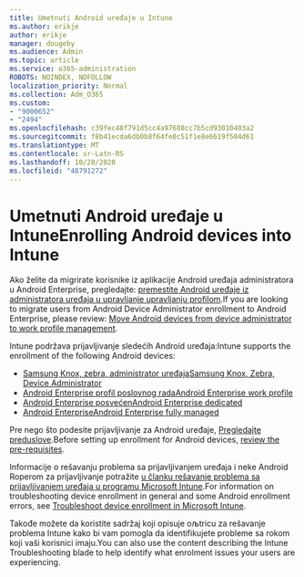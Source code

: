 ```yaml
---
title: Umetnuti Android uređaje u Intune
ms.author: erikje
author: erikje
manager: dougeby
ms.audience: Admin
ms.topic: article
ms.service: o365-administration
ROBOTS: NOINDEX, NOFOLLOW
localization_priority: Normal
ms.collection: Adm_O365
ms.custom:
- "9000652"
- "2494"
ms.openlocfilehash: c39fec48f791d5cc4a97688cc7b5cd93010403a2
ms.sourcegitcommit: f8b41ecda6db0b8f64fe0c51f1e8e6619f504d61
ms.translationtype: MT
ms.contentlocale: sr-Latn-RS
ms.lasthandoff: 10/28/2020
ms.locfileid: "48791272"
---
```

# <a name="enrolling-android-devices-into-intune"></a><span data-ttu-id="f1159-102">Umetnuti Android uređaje u Intune</span><span class="sxs-lookup"><span data-stu-id="f1159-102">Enrolling Android devices into Intune</span></span>

<span data-ttu-id="f1159-103">Ako želite da migrirate korisnike iz aplikacije Android uređaja administratora u Android Enterprise, pregledajte: [premestite Android uređaje iz administratora uređaja u upravljanje upravljanju profilom](https://docs.microsoft.com/mem/intune/enrollment/android-move-device-admin-work-profile).</span><span class="sxs-lookup"><span data-stu-id="f1159-103">If you are looking to migrate users from Android Device Administrator enrollment to Android Enterprise, please review: [Move Android devices from device administrator to work profile management](https://docs.microsoft.com/mem/intune/enrollment/android-move-device-admin-work-profile).</span></span>

<span data-ttu-id="f1159-104">Intune podržava prijavljivanje sledećih Android uređaja:</span><span class="sxs-lookup"><span data-stu-id="f1159-104">Intune supports the enrollment of the following Android devices:</span></span>  

- [<span data-ttu-id="f1159-105">Samsung Knox, zebra, administrator uređaja</span><span class="sxs-lookup"><span data-stu-id="f1159-105">Samsung Knox, Zebra, Device Administrator</span></span>](https://docs.microsoft.com/mem/intune/enrollment/android-enroll-device-administrator)
- [<span data-ttu-id="f1159-106">Android Enterprise profil poslovnog rada</span><span class="sxs-lookup"><span data-stu-id="f1159-106">Android Enterprise work profile</span></span>](https://docs.microsoft.com/mem/intune/enrollment/android-enterprise-overview)
- [<span data-ttu-id="f1159-107">Android Enterprise posvećen</span><span class="sxs-lookup"><span data-stu-id="f1159-107">Android Enterprise dedicated</span></span>](https://docs.microsoft.com/mem/intune/enrollment/android-dedicated-devices-fully-managed-enroll)
- [<span data-ttu-id="f1159-108">Android Enterprise</span><span class="sxs-lookup"><span data-stu-id="f1159-108">Android Enterprise fully managed</span></span>](https://docs.microsoft.com/mem/intune/enrollment/android-fully-managed-enroll)

<span data-ttu-id="f1159-109">Pre nego što podesite prijavljivanje za Android uređaje, [Pregledajte preduslove](https://docs.microsoft.com/intune/enrollment/android-enroll).</span><span class="sxs-lookup"><span data-stu-id="f1159-109">Before setting up enrollment for Android devices, [review the pre-requisites](https://docs.microsoft.com/intune/enrollment/android-enroll).</span></span>  

<span data-ttu-id="f1159-110">Informacije o rešavanju problema sa prijavljivanjem uređaja i neke Android Roperom za prijavljivanje potražite [u članku rešavanje problema sa prijavljivanjem uređaja u programu Microsoft Intune](https://docs.microsoft.com/mem/intune/enrollment/troubleshoot-android-enrollment).</span><span class="sxs-lookup"><span data-stu-id="f1159-110">For information on troubleshooting device enrollment in general and some Android enrollment errors, see [Troubleshoot device enrollment in Microsoft Intune](https://docs.microsoft.com/mem/intune/enrollment/troubleshoot-android-enrollment).</span></span>

<span data-ttu-id="f1159-111">Takođe možete da koristite sadržaj koji opisuje oљtricu za rešavanje problema Intune kako bi vam pomogla da identifikujete probleme sa rokom koji vaši korisnici imaju.</span><span class="sxs-lookup"><span data-stu-id="f1159-111">You can also use the content describing the Intune Troubleshooting blade to help identify what enrolment issues your users are experiencing.</span></span>
